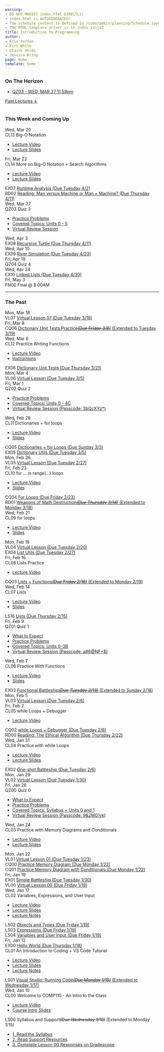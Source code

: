 ```yaml
---
warning:
- DO NOT MODIFY index.html DIRECTLY!
- index.html is AUTOGENERATED! 
- The schedule content is defined in /code/admin/planning/Schedule.ipynb
- The HTML template driver is in index.jinja2
title: Introduction to Programming
author:
- Kris Jordan
- Ezri White
- Claire Helms
- Jessica Bring
page: home
template: home
---
```


<div class="link-page pt-4">
<div class="row">

<!-- Horizon Box/Column -->
<div class="col-lg-4 col-md-12 col-md-1 order-lg-3 pt-5"> 
<div class="horizon-box mb-3">
<h3 class="header text-center pt-2">On The Horizon</h3><ul class="list-unstyled d-flexpx-sm-5 px-md-5 px-lg-0 flex-wrap justify-content-center justify-content-md-between justify-content-lg-center align-items-center"><li class="horizon-item"><a href="/resources/practice/sp24/qz03.html">QZ03 - WED, MAR 27 11:59pm</a></li></ul></div>
<div class="past-link">
<a href="#past">
<div class="past-btn">
<div class="text-center align-middle past-text">Past Lectures <span class="down-arrow">&darr;</span></div>
</div>
</a>
</div>
</div>

<!-- Agenda Box/Column -->
<div class="col-lg-8 col-md-12 order-sm-2 order-lg-1 itinerary-col itinerary">
<div>
<!-- Allows us to smooth scroll to This Week and Coming Up section -->
<div id="latest" class="pb-3"></div>
<br>
<!-- Current Week and Future -->
<h3 class="header">This Week and Coming Up</h3></div><div data-type="lecture" data-date="2024-03-20" class="row itinerary-row py-2">
<div class="date col-md-2">Wed, Mar 20</div>
<div class="plans col-md-9"><div class="plan Class">
<span class="kind">CL13 </span><span class="title">Big-O Notation</span>
<ul class="links"><li class="link"><a href="https://youtube.com/live/qpxq1ZL43EU?feature=share">Lecture Video</a></li>
<li class="link"><a href="/static/slides/CL13.pdf">Lecture Slides</a></li>
</ul></div></div>
</div><div data-type="lecture" data-date="2024-03-22" class="row itinerary-row py-2">
<div class="date col-md-2">Fri, Mar 22</div>
<div class="plans col-md-9"><div class="plan Class">
<span class="kind">CL14 </span><span class="title">More on Big-O Notation + Search Algorithms</span>
<ul class="links"><li class="link"><a href="https://youtube.com/live/sNBSqW2RWCE?feature=share">Lecture Video</a></li>
<li class="link"><a href="/static/slides/CL14.pdf">Lecture Slides</a></li>
</ul></div><div class="plan Exercise">
<span class="kind">EX07 </span><span class="title"><a href="/exercises/runtime.html">Runtime Analysis (Due Tuesday 4/2)</a></span></div><div class="plan Reading">
<span class="kind">RD02 </span><span class="title"><a href="https://www.gradescope.com/">Reading: Man versus Machine or Man + Machine? (Due Thursday 4/11)</a></span></div></div>
</div><div data-type="lecture" data-date="2024-03-27" class="row itinerary-row py-2">
<div class="date col-md-2">Wed, Mar 27</div>
<div class="plans col-md-9"><div class="plan Quiz">
<span class="kind">QZ03 </span><span class="title">Quiz 3</span>
<ul class="links"><li class="link"><a href="/resources/practice/sp24/qz03.html">Practice Problems</a></li>
<li class="link"><a href="https://comp110-24s.github.io/resources/curriculum.html">Covered Topics: Units 0 - 5</a></li>
<li class="link"><a href="/">Virtual Review Session</a></li>
</ul></div></div>
</div><div data-type="lecture" data-date="2024-04-03" class="row itinerary-row py-2">
<div class="date col-md-2">Wed, Apr 3</div>
<div class="plans col-md-9"><div class="plan Exercise">
<span class="kind">EX08 </span><span class="title"><a href="/">Recursive Turtle (Due Thursday 4/11)</a></span></div></div>
</div><div data-type="lecture" data-date="2024-04-10" class="row itinerary-row py-2">
<div class="date col-md-2">Wed, Apr 10</div>
<div class="plans col-md-9"><div class="plan Exercise">
<span class="kind">EX09 </span><span class="title"><a href="/exercises/river-sim.html">River Simulation (Due Tuesday 4/23)</a></span></div></div>
</div><div data-type="lecture" data-date="2024-04-19" class="row itinerary-row py-2">
<div class="date col-md-2">Fri, Apr 19</div>
<div class="plans col-md-9"><div class="plan Quiz">
<span class="kind">QZ04 </span><span class="title">Quiz 4</span></div></div>
</div><div data-type="lecture" data-date="2024-04-24" class="row itinerary-row py-2">
<div class="date col-md-2">Wed, Apr 24</div>
<div class="plans col-md-9"><div class="plan Exercise">
<span class="kind">EX10 </span><span class="title"><a href="/">Linked Lists (Due Tuesday 4/30)</a></span></div></div>
</div><div data-type="lecture" data-date="2024-05-03" class="row itinerary-row py-2">
<div class="date col-md-2">Fri, May 3</div>
<div class="plans col-md-9"><div class="plan Final">
<span class="kind">FN00 </span><span class="title">Final @ 8:00AM</span></div></div>
</div><!-- The Past section --><div id='past' class="pb-2"></div>
<hr>
<h3 class="header pt-3">The Past</h3><div data-type="lecture" data-date="2024-03-18" class="row itinerary-row py-2">
<div class="date col-md-2">Mon, Mar 18</div>
<div class="plans col-md-9"><div class="plan Virtual Lesson">
<span class="kind">VL07 </span><span class="title"><a href="/virtual-classes/VL07.html">Virtual Lesson 07 (Due Tuesday 3/19)</a></span></div></div>
</div><div data-type="lecture" data-date="2024-03-08" class="row itinerary-row py-2">
<div class="date col-md-2">Fri, Mar 8</div>
<div class="plans col-md-9"><div class="plan Challenge Question">
<span class="kind">CQ06 </span><span class="title"><a href="/cqs/dict_unit_tests.html">Dictionary Unit Tests Practice<s><i>(Due Friday 3/8)</i></s> (Extended to Tuesday 3/19)</a></span></div></div>
</div><div data-type="lecture" data-date="2024-03-06" class="row itinerary-row py-2">
<div class="date col-md-2">Wed, Mar 6</div>
<div class="plans col-md-9"><div class="plan Class">
<span class="kind">CL12 </span><span class="title">Practice Writing Functions</span>
<ul class="links"><li class="link"><a href="https://youtube.com/live/PvigMl-M4i8?feature=share">Lecture Video</a></li>
<li class="link"><a href="/lessons/dict-practice.html">Instructions</a></li>
</ul></div><div class="plan Exercise">
<span class="kind">EX06 </span><span class="title"><a href="/exercises/dict-utests.html">Dictionary Unit Tests (Due Thursday 3/21)</a></span></div></div>
</div><div data-type="lecture" data-date="2024-03-04" class="row itinerary-row py-2">
<div class="date col-md-2">Mon, Mar 4</div>
<div class="plans col-md-9"><div class="plan Virtual Lesson">
<span class="kind">VL06 </span><span class="title"><a href="/virtual-classes/VL06.html">Virtual Lesson (Due Tuesday 3/5)</a></span></div></div>
</div><div data-type="lecture" data-date="2024-03-01" class="row itinerary-row py-2">
<div class="date col-md-2">Fri, Mar 1</div>
<div class="plans col-md-9"><div class="plan Quiz">
<span class="kind">QZ02 </span><span class="title">Quiz 2</span>
<ul class="links"><li class="link"><a href="/resources/practice/sp24/qz02.html">Practice Problems</a></li>
<li class="link"><a href="https://comp110-24s.github.io/resources/curriculum.html">Covered Topics: Units 0 - 4C</a></li>
<li class="link"><a href="https://unc.zoom.us/rec/share/uJpFoC0a4ROk1eSU4baPxbtF2whm4iPVA_T7HPHPi5_1tQ2XaQc1hSfZS8z5DW6B.Lo_WpUq9SZfigTnY">Virtual Review Session (Passcode: 3bQcXYz*)</a></li>
</ul></div></div>
</div><div data-type="lecture" data-date="2024-02-28" class="row itinerary-row py-2">
<div class="date col-md-2">Wed, Feb 28</div>
<div class="plans col-md-9"><div class="plan Class">
<span class="kind">CL11 </span><span class="title">Dictionaries + for loops</span>
<ul class="links"><li class="link"><a href="https://youtube.com/live/VUo2ikqmVgI?feature=share">Lecture Video</a></li>
<li class="link"><a href="/static/slides/CL11.pdf">Slides</a></li>
</ul></div><div class="plan Challenge Question">
<span class="kind">CQ05 </span><span class="title"><a href="/cqs/dicts-for-loops.html">Dictionaries + for Loops (Due Sunday 3/3)</a></span></div><div class="plan Exercise">
<span class="kind">EX05 </span><span class="title"><a href="/exercises/dict-utils.html">Dictionary Utils (Due Tuesday 3/5)</a></span></div></div>
</div><div data-type="lecture" data-date="2024-02-26" class="row itinerary-row py-2">
<div class="date col-md-2">Mon, Feb 26</div>
<div class="plans col-md-9"><div class="plan Virtual Lesson">
<span class="kind">VL05 </span><span class="title"><a href="/virtual-classes/VL05.html">Virtual Lesson (Due Tuesday 2/27)</a></span></div></div>
</div><div data-type="lecture" data-date="2024-02-23" class="row itinerary-row py-2">
<div class="date col-md-2">Fri, Feb 23</div>
<div class="plans col-md-9"><div class="plan Class">
<span class="kind">CL10 </span><span class="title">for ... in range(...) loops</span>
<ul class="links"><li class="link"><a href="https://youtube.com/live/yM12Oxam8Og?feature=share">Lecture Video</a></li>
<li class="link"><a href="/static/slides/CL10.pdf">Slides</a></li>
</ul></div><div class="plan Challenge Question">
<span class="kind">CQ04 </span><span class="title"><a href="/cqs/for-loops.html">For Loops (Due Friday 2/23)</a></span></div><div class="plan Reading">
<span class="kind">RD01 </span><span class="title"><a href="https://www.gradescope.com/">Weapons of Math Destruction<s><i>(Due Thursday 3/14)</i></s> (Extended to Monday 3/18)</a></span></div></div>
</div><div data-type="lecture" data-date="2024-02-21" class="row itinerary-row py-2">
<div class="date col-md-2">Wed, Feb 21</div>
<div class="plans col-md-9"><div class="plan Class">
<span class="kind">CL09 </span><span class="title">for loops</span>
<ul class="links"><li class="link"><a href="https://youtube.com/live/U6lfZU9q668?feature=share">Lecture Video</a></li>
<li class="link"><a href="/static/slides/CL09.pdf">Slides</a></li>
</ul></div></div>
</div><div data-type="lecture" data-date="2024-02-19" class="row itinerary-row py-2">
<div class="date col-md-2">Mon, Feb 19</div>
<div class="plans col-md-9"><div class="plan Virtual Lesson">
<span class="kind">VL04 </span><span class="title"><a href="/virtual-classes/VL04.html">Virtual Lesson (Due Tuesday 2/20)</a></span></div><div class="plan Exercise">
<span class="kind">EX04 </span><span class="title"><a href="/exercises/list-utils.html">List Utils (Due Tuesday 2/27)</a></span></div></div>
</div><div data-type="lecture" data-date="2024-02-16" class="row itinerary-row py-2">
<div class="date col-md-2">Fri, Feb 16</div>
<div class="plans col-md-9"><div class="plan Class">
<span class="kind">CL08 </span><span class="title">Lists Practice</span>
<ul class="links"><li class="link"><a href="https://youtube.com/live/1ZxYIt6vKlg?feature=share">Lecture Video</a></li>
</ul></div><div class="plan Challenge Question">
<span class="kind">CQ03 </span><span class="title"><a href="/cqs/lists.html">Lists + Functions<s><i>(Due Friday 2/16)</i></s> (Extended to Monday 2/19)</a></span></div></div>
</div><div data-type="lecture" data-date="2024-02-14" class="row itinerary-row py-2">
<div class="date col-md-2">Wed, Feb 14</div>
<div class="plans col-md-9"><div class="plan Class">
<span class="kind">CL07 </span><span class="title">Lists</span>
<ul class="links"><li class="link"><a href="https://youtube.com/live/hGcGYAkLa8A?feature=share">Lecture Video</a></li>
<li class="link"><a href="/static/slides/CL07.pdf">Slides</a></li>
</ul></div><div class="plan Lesson">
<span class="kind">LS16 </span><span class="title"><a href="https://www.gradescope.com/">Lists (Due Thursday 2/15)</a></span></div></div>
</div><div data-type="lecture" data-date="2024-02-09" class="row itinerary-row py-2">
<div class="date col-md-2">Fri, Feb 9</div>
<div class="plans col-md-9"><div class="plan Quiz">
<span class="kind">QZ01 </span><span class="title">Quiz 1</span>
<ul class="links"><li class="link"><a href="/resources/quiz-expectations.html">What to Expect</a></li>
<li class="link"><a href="/resources/practice/sp24/qz01.html">Practice Problems</a></li>
<li class="link"><a href="/resources/curriculum.html">Covered Topics: Units 0-3B</a></li>
<li class="link"><a href="https://unc.zoom.us/rec/share/m1wp9lY_pIzm4Rp1RSVLmn3ewnebFuuEgonU8DP0Gb-z3eI4_WosMR-1QBAkLYX9.eD191e6op8lTWsFD">Virtual Review Session (Passcode: a#6@NF+$)</a></li>
</ul></div></div>
</div><div data-type="lecture" data-date="2024-02-07" class="row itinerary-row py-2">
<div class="date col-md-2">Wed, Feb 7</div>
<div class="plans col-md-9"><div class="plan Class">
<span class="kind">CL06 </span><span class="title">Practice With Functions</span>
<ul class="links"><li class="link"><a href="https://youtube.com/live/P7qTE-9_bGo?feature=share">Lecture Video</a></li>
<li class="link"><a href="/static/slides/CL06.pdf">Slides</a></li>
</ul></div><div class="plan Exercise">
<span class="kind">EX03 </span><span class="title"><a href="/exercises/battleship.html">Functional Battleship<s><i>(Due Tuesday 2/13)</i></s> (Extended to Sunday 2/18)</a></span></div></div>
</div><div data-type="lecture" data-date="2024-02-05" class="row itinerary-row py-2">
<div class="date col-md-2">Mon, Feb 5</div>
<div class="plans col-md-9"><div class="plan Virtual Lesson">
<span class="kind">VL03 </span><span class="title"><a href="/virtual-classes/VL03.html">Virtual Lesson (Due Tuesday 2/6)</a></span></div></div>
</div><div data-type="lecture" data-date="2024-02-02" class="row itinerary-row py-2">
<div class="date col-md-2">Fri, Feb 2</div>
<div class="plans col-md-9"><div class="plan Class">
<span class="kind">CL05 </span><span class="title">while Loops + Debugger</span>
<ul class="links"><li class="link"><a href="https://youtube.com/live/1V1LKJ0ETd0?feature=share">Lecture Video</a></li>
</ul></div><div class="plan Challenge Question">
<span class="kind">CQ02 </span><span class="title"><a href="https://www.gradescope.com/">while Loops + Debugger (Due Tuesday 2/6)</a></span></div><div class="plan Reading">
<span class="kind">RD00 </span><span class="title"><a href="https://www.gradescope.com/">Reading: The Ethical Algorithm (Due Thursday 2/22)</a></span></div></div>
</div><div data-type="lecture" data-date="2024-01-31" class="row itinerary-row py-2">
<div class="date col-md-2">Wed, Jan 31</div>
<div class="plans col-md-9"><div class="plan Class">
<span class="kind">CL04 </span><span class="title">Practice with while Loops</span>
<ul class="links"><li class="link"><a href="https://youtube.com/live/IzVtEvML7tY?feature=share">Lecture Video</a></li>
<li class="link"><a href="/static/slides/CL04.pdf">Lecture Slides</a></li>
</ul></div><div class="plan Exercise">
<span class="kind">EX02 </span><span class="title"><a href="/exercises/one-shot-battleship.html">One-shot Battleship (Due Tuesday 2/6)</a></span></div></div>
</div><div data-type="lecture" data-date="2024-01-29" class="row itinerary-row py-2">
<div class="date col-md-2">Mon, Jan 29</div>
<div class="plans col-md-9"><div class="plan Virtual Lesson">
<span class="kind">VL02 </span><span class="title"><a href="/virtual-classes/VL02.html">Virtual Lesson (Due Tuesday 1/30)</a></span></div></div>
</div><div data-type="lecture" data-date="2024-01-26" class="row itinerary-row py-2">
<div class="date col-md-2">Fri, Jan 26</div>
<div class="plans col-md-9"><div class="plan Quiz">
<span class="kind">QZ00 </span><span class="title">Quiz 0</span>
<ul class="links"><li class="link"><a href="/resources/quiz-expectations.html">What to Expect</a></li>
<li class="link"><a href="/resources/practice/sp24/qz00.html">Practice Problems</a></li>
<li class="link"><a href="https://comp110-24s.github.io/resources/curriculum.html">Covered Topics: Syllabus + Units 0 and 1</a></li>
<li class="link"><a href="https://unc.zoom.us/rec/share/Qn_n5MFAZUVtxLgqjSIv1eI_ueeCMNgLb0xMYf46gZ3aoQtod6mzxXnsrvzG0Ed4.pZNy8kPYnXDOzDav">Virtual Review Session (Passcode: 9&2MG!vk)</a></li>
</ul></div></div>
</div><div data-type="lecture" data-date="2024-01-24" class="row itinerary-row py-2">
<div class="date col-md-2">Wed, Jan 24</div>
<div class="plans col-md-9"><div class="plan Class">
<span class="kind">CL03 </span><span class="title">Practice with Memory Diagrams and Conditionals </span>
<ul class="links"><li class="link"><a href="https://youtube.com/live/LWPexWtwTkI?feature=share">Lecture Video</a></li>
<li class="link"><a href="/static/slides/CL03-MDs.pdf">Lecture Slides</a></li>
</ul></div></div>
</div><div data-type="lecture" data-date="2024-01-22" class="row itinerary-row py-2">
<div class="date col-md-2">Mon, Jan 22</div>
<div class="plans col-md-9"><div class="plan Virtual Lesson">
<span class="kind">VL01 </span><span class="title"><a href="/virtual-classes/VL01.html">Virtual Lesson 01 (Due Tuesday 1/23)</a></span></div><div class="plan Challenge Question">
<span class="kind">CQ00 </span><span class="title"><a href="https://www.gradescope.com/">Practice Memory Diagram (Due Monday 1/22)</a></span></div><div class="plan Challenge Question">
<span class="kind">CQ01 </span><span class="title"><a href="https://www.gradescope.com/">Practice Memory Diagram with Conditionals (Due Monday 1/22)</a></span></div></div>
</div><div data-type="lecture" data-date="2024-01-19" class="row itinerary-row py-2">
<div class="date col-md-2">Fri, Jan 19</div>
<div class="plans col-md-9"><div class="plan Exercise">
<span class="kind">EX01 </span><span class="title"><a href="/exercises/simple-battleship.html">Simple Battleship (Due Tuesday 1/30)</a></span></div><div class="plan Virtual Lesson">
<span class="kind">VL00 </span><span class="title"><a href="/virtual-classes/VL00.html">Virtual Lesson 00 (Due Friday 1/19)</a></span></div></div>
</div><div data-type="lecture" data-date="2024-01-17" class="row itinerary-row py-2">
<div class="date col-md-2">Wed, Jan 17</div>
<div class="plans col-md-9"><div class="plan Class">
<span class="kind">CL02 </span><span class="title">Variables, Expressions, and User Input </span>
<ul class="links"><li class="link"><a href="https://youtube.com/live/TwT8oBikCQE?feature=share">Lecture Video</a></li>
<li class="link"><a href="/static/slides/CL02.pdf">Lecture Slides</a></li>
<li class="link"><a href="/lessons/expressions.html">Lecture Notes</a></li>
</ul></div><div class="plan Lesson">
<span class="kind">LS02 </span><span class="title"><a href="https://www.gradescope.com/">Objects and Types (Due Friday 1/19)</a></span></div><div class="plan Lesson">
<span class="kind">LS03 </span><span class="title"><a href="https://www.gradescope.com/">Expressions (Due Friday 1/19)</a></span></div><div class="plan Lesson">
<span class="kind">LS04 </span><span class="title"><a href="https://www.gradescope.com/">Variables and User Input (Due Friday 1/19)</a></span></div></div>
</div><div data-type="lecture" data-date="2024-01-12" class="row itinerary-row py-2">
<div class="date col-md-2">Fri, Jan 12</div>
<div class="plans col-md-9"><div class="plan Exercise">
<span class="kind">EX00 </span><span class="title"><a href="/exercises/ex00_hello_world.html">Hello World (Due Thursday 1/18)</a></span></div><div class="plan Class">
<span class="kind">CL01 </span><span class="title">An Introduction to Coding + VS Code Tutorial</span>
<ul class="links"><li class="link"><a href="https://youtube.com/live/yppdsU77y4g?feature=share">Lecture Video</a></li>
<li class="link"><a href="/static/slides/CL01.pdf">Lecture Slides</a></li>
<li class="link"><a href="/lessons/objects-data-types.html">Lecture Notes</a></li>
</ul></div><div class="plan Lesson">
<span class="kind">LS01 </span><span class="title"><a href="https://www.gradescope.com/">Visual Studio: Running Code<s><i>(Due Monday 1/15)</i></s> (Extended to Wednesday 1/17)</a></span></div></div>
</div><div data-type="lecture" data-date="2024-01-10" class="row itinerary-row py-2">
<div class="date col-md-2">Wed, Jan 10</div>
<div class="plans col-md-9"><div class="plan Class">
<span class="kind">CL00 </span><span class="title">Welcome to COMP110 - An Intro to the Class</span>
<ul class="links"><li class="link"><a href="https://youtube.com/live/f605n4s3aw0?feature=share">Lecture Video</a></li>
<li class="link"><a href="/static/slides/CL00.pdf">Course Intro Slides</a></li>
</ul></div><div class="plan Lesson">
<span class="kind">LS00 </span><span class="title">Syllabus and Support<s><i>(Due Wednesday 1/10)</i></s> (Extended to Monday 1/15)</span>
<ul class="links"><li class="link"><a href="/resources/syllabus.html">1. Read the Syllabus</a></li>
<li class="link"><a href="/support">2. Read Support Resources</a></li>
<li class="link"><a href="https://www.gradescope.com/">3. Complete Lesson 00 Responses on Gradescope</a></li>
</ul></div></div>
</div></div>
</div>